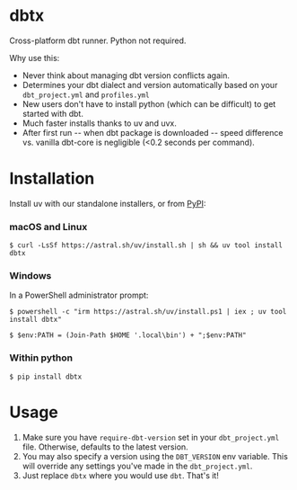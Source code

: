 # dbtx
Cross-platform dbt runner. Python not required.

Why use this:
- Never think about managing dbt version conflicts again.
- Determines your dbt dialect and version automatically based on your `dbt_project.yml` and `profiles.yml`
- New users don't have to install python (which can be difficult) to get started with dbt.
- Much faster installs thanks to uv and uvx.
- After first run -- when dbt package is downloaded -- speed difference vs. vanilla dbt-core is negligible (<0.2 seconds per command).

# Installation

Install uv with our standalone installers, or from [PyPI](https://pypi.org/project/dbtx/):

### macOS and Linux
```console
$ curl -LsSf https://astral.sh/uv/install.sh | sh && uv tool install dbtx 
```

### Windows
In a PowerShell administrator prompt:
```console
$ powershell -c "irm https://astral.sh/uv/install.ps1 | iex ; uv tool install dbtx"
```

```console
$ $env:PATH = (Join-Path $HOME '.local\bin') + ";$env:PATH"
```

### Within python
```console
$ pip install dbtx
```

# Usage
1. Make sure you have `require-dbt-version` set in your `dbt_project.yml` file. Otherwise, defaults to the latest version.
2. You may also specify a version using the `DBT_VERSION` env variable. This will override any settings you've made in the `dbt_project.yml`.
3. Just replace `dbtx` where you would use `dbt`. That's it!




